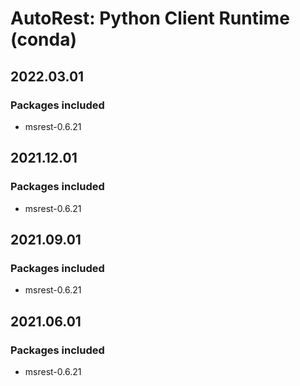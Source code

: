 # AutoRest: Python Client Runtime (conda)

## 2022.03.01

### Packages included

- msrest-0.6.21

## 2021.12.01

### Packages included

- msrest-0.6.21

## 2021.09.01

### Packages included

- msrest-0.6.21

## 2021.06.01

### Packages included

- msrest-0.6.21
